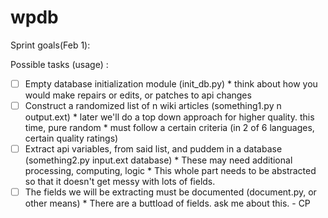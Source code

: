 wpdb
====

Sprint goals(Feb 1):

Possible tasks (usage) :
- [ ] Empty database initialization module (init_db.py)
      * think about how you would make repairs or edits, or patches to api changes
- [ ] Construct a randomized list of n wiki articles (something1.py n output.ext)
      * later we'll do a top down approach for higher quality. this time, pure random
      * must follow a certain criteria (in 2 of 6 languages, certain quality ratings)
- [ ] Extract api variables, from said list, and puddem in a database (something2.py input.ext database)
      * These may need additional processing, computing, logic
      * This whole part needs to be abstracted so that it doesn't get messy with lots of fields.
- [ ] The fields we will be extracting must be documented (document.py, or other means)
      * There are a buttload of fields. ask me about this. - CP

